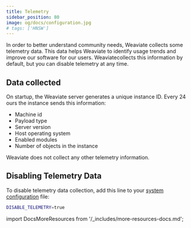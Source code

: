 ```yaml
---
title: Telemetry
sidebar_position: 80
image: og/docs/configuration.jpg
# tags: ['HNSW']
---
```


In order to better understand community needs, Weaviate collects some telemetry data. This data helps Weaviate to identify usage trends and improve our software for our users. Weaviatecollects this information by default, but you can disable telemetry at any time.

## Data collected

On startup, the Weaviate server generates a unique instance ID. Every 24 ours the instance sends this information:

- Machine id
- Payload type
- Server version
- Host operating system
- Enabled modules
- Number of objects in the instance

Weaviate does not collect any other telemetry information.

## Disabling Telemetry Data

To disable telemetry data collection, add this line to your [system configuration](./env-vars.md) file:

```bash
DISABLE_TELEMETRY=true
```

import DocsMoreResources from '/_includes/more-resources-docs.md';

<DocsMoreResources />
